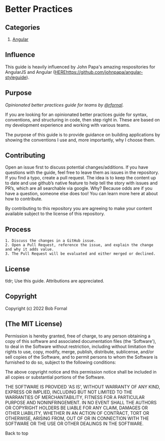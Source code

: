 # Better Practices

## Categories

1. [Angular](/Angular/README.md)

## Influence

This guide is heavily influenced by John Papa's amazing respositories for AngularJS and Angular ([HERE]()https://github.com/johnpapa/angular-styleguide).

## Purpose

*Opinionated better practices guide for teams by [@rfornal](https://twitter.com/rfornal)*.

If you are looking for an opinionated better practices guide for syntax, conventions, and structuring in code, then step right in. These are based on my development experience and working with various teams.

The purpose of this guide is to provide guidance on building applications by showing the conventions I use and, more importantly, why I choose them.

## Contributing

Open an issue first to discuss potential changes/additions. If you have questions with the guide, feel free to leave them as issues in the repository. If you find a typo, create a pull request. The idea is to keep the content up to date and use github’s native feature to help tell the story with issues and PR’s, which are all searchable via google. Why? Because odds are if you have a question, someone else does too! You can learn more here at about how to contribute.

By contributing to this repository you are agreeing to make your content available subject to the license of this repository.

## Process

```
1. Discuss the changes in a GitHub issue.
2. Open a Pull Request, reference the issue, and explain the change and why it adds value.
3. The Pull Request will be evaluated and either merged or declined.
```

## License

tldr; Use this guide. Attributions are appreciated.

## Copyright

Copyright (c) 2022 Bob Fornal

## (The MIT License)
Permission is hereby granted, free of charge, to any person obtaining a copy of this software and associated documentation files (the 'Software'), to deal in the Software without restriction, including without limitation the rights to use, copy, modify, merge, publish, distribute, sublicense, and/or sell copies of the Software, and to permit persons to whom the Software is furnished to do so, subject to the following conditions:

The above copyright notice and this permission notice shall be included in all copies or substantial portions of the Software.

THE SOFTWARE IS PROVIDED 'AS IS', WITHOUT WARRANTY OF ANY KIND, EXPRESS OR IMPLIED, INCLUDING BUT NOT LIMITED TO THE WARRANTIES OF MERCHANTABILITY, FITNESS FOR A PARTICULAR PURPOSE AND NONINFRINGEMENT. IN NO EVENT SHALL THE AUTHORS OR COPYRIGHT HOLDERS BE LIABLE FOR ANY CLAIM, DAMAGES OR OTHER LIABILITY, WHETHER IN AN ACTION OF CONTRACT, TORT OR OTHERWISE, ARISING FROM, OUT OF OR IN CONNECTION WITH THE SOFTWARE OR THE USE OR OTHER DEALINGS IN THE SOFTWARE.

Back to top
